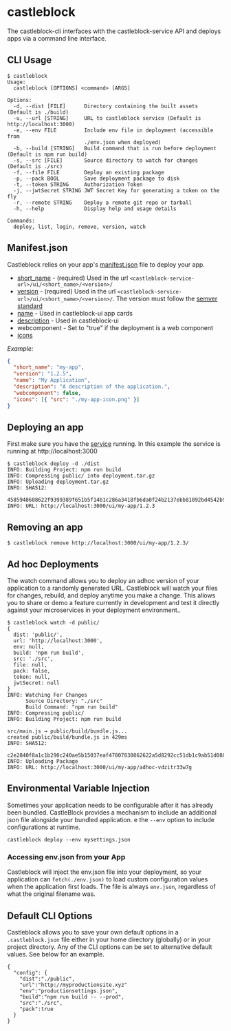 # castleblock

The castleblock-cli interfaces with the castleblock-service API and deploys apps via a command line interface.

## CLI Usage

```
$ castleblock
Usage:
  castleblock [OPTIONS] <command> [ARGS]

Options:
  -d, --dist [FILE]      Directory containing the built assets (Default is ./build)
  -u, --url [STRING]     URL to castleblock service (Default is http://localhost:3000)
  -e, --env FILE         Include env file in deployment (accessible from
                         ./env.json when deployed)
  -b, --build [STRING]   Build command that is run before deployment (Default is npm run build)
  -s, --src [FILE]       Source directory to watch for changes (Default is ./src)
  -f, --file FILE        Deploy an existing package
  -p, --pack BOOL        Save deployment package to disk
  -t, --token STRING     Authorization Token
  -j, --jwtSecret STRING JWT Secret Key for generating a token on the fly
  -r, --remote STRING    Deploy a remote git repo or tarball
  -h, --help             Display help and usage details

Commands:
  deploy, list, login, remove, version, watch
```

## Manifest.json

Castleblock relies on your app's [manifest.json](https://developer.mozilla.org/en-US/docs/Mozilla/Add-ons/WebExtensions/manifest.json) file to deploy your app.

- [short_name](https://developer.mozilla.org/en-US/docs/Mozilla/Add-ons/WebExtensions/manifest.json/short_name) - (required) Used in the url `<castleblock-service-url>/ui/<short_name>/<version>/`
- [version](https://developer.mozilla.org/en-US/docs/Mozilla/Add-ons/WebExtensions/manifest.json/version) - (required) Used in the url `<castleblock-service-url>/ui/<short_name>/<version>/`. The version must follow the [semver standard](https://semver.org/)
- [name](https://developer.mozilla.org/en-US/docs/Mozilla/Add-ons/WebExtensions/manifest.json/name) - Used in castleblock-ui app cards
- [description](https://developer.mozilla.org/en-US/docs/Mozilla/Add-ons/WebExtensions/manifest.json/description) - Used in castleblock-ui
- webcomponent - Set to "true" if the deployment is a web component
- [icons](https://developer.mozilla.org/en-US/docs/Mozilla/Add-ons/WebExtensions/manifest.json/icons)

_Example:_

```json
{
  "short_name": "my-app",
  "version": "1.2.5",
  "name": "My Application",
  "description": "A description of the application.",
  "webcomponent": false,
  "icons": [{ "src": "./my-app-icon.png" }]
}
```

## Deploying an app

First make sure you have the [service](../castleblock-service) running. In this example the service is running at http://localhost:3000

```
$ castleblock deploy -d ./dist
INFO: Building Project: npm run build
INFO: Compressing public/ into deployment.tar.gz
INFO: Uploading deployment.tar.gz
INFO: SHA512:
      4585948608622f9399389f651b5f14b1c286a3418fb6da0f24b2137ebb81092bd4542b9e959ee8f9ba3b4532ee11dd569b721bfdb269f3f70bfe82efe9e540f5
INFO: URL: http://localhost:3000/ui/my-app/1.2.3
```

## Removing an app

```
$ castleblock remove http://localhost:3000/ui/my-app/1.2.3/
```

## Ad hoc Deployments

The watch command allows you to deploy an adhoc version of your application to a randomly generated URL. Castleblock will watch your files for changes, rebuild, and deploy anytime you make a change. This allows you to share or demo a feature currently in development and test it directly against your microservices in your deployment environment..

```
$ castleblock watch -d public/
{
  dist: 'public/',
  url: 'http://localhost:3000',
  env: null,
  build: 'npm run build',
  src: './src',
  file: null,
  pack: false,
  token: null,
  jwtSecret: null
}
INFO: Watching For Changes
      Source Directory: "./src"
      Build Command: "npm run build"
INFO: Compressing public/
INFO: Building Project: npm run build

src/main.js → public/build/bundle.js...
created public/build/bundle.js in 429ms
INFO: SHA512:
      c2e2840f8a1c1b290c240ae5b15037eaf47807830862622a5d8292cc51db1c9ab51d088d33791c2414920b08303af93c81b4158d643377f7156470a21363c3fe
INFO: Uploading Package
INFO: URL: http://localhost:3000/ui/my-app/adhoc-vdzitr33w7g
```

## Environmental Variable Injection

Sometimes your application needs to be configurable after it has already been bundled. CastleBlock provides a mechanism to include an additional json file alongside your bundled application.
e the `--env` option to include configurations at runtime.

```
castleblock deploy --env mysettings.json
```

### Accessing env.json from your App

Castleblock will inject the env.json file into your deployment, so your application can `fetch(./env.json)` to load custom configuration values when the application first loads. The file is always `env.json`, regardless of what the original filename was.

## Default CLI Options

Castleblock allows you to save your own default options in a `.castleblock.json` file either in your home directory (globally) or in your project directory. Any of the CLI options can be set to alternative default values. See below for an example.

```
{
  "config": {
    "dist":"./public",
    "url":"http://myproductionsite.xyz"
    "env":"productionsettings.json",
    "build":"npm run build -- --prod",
    "src":"./src",
    "pack":true
  }
}

```
